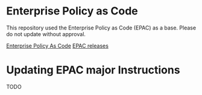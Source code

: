 # Enterprise Policy as Code

This repository used the Enterprise Policy as Code (EPAC) as a base. Please do not update without approval.

[Enterprise Policy As Code](https://azure.github.io/enterprise-azure-policy-as-code/)
[EPAC releases](https://github.com/Azure/enterprise-azure-policy-as-code/releases)

# Updating EPAC major Instructions

TODO